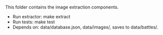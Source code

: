 This folder contains the image extraction components.
- Run extractor: make extract
- Run tests:     make test
- Depends on: data/database.json, data/images/, saves to data/battles/.
